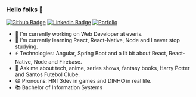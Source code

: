 ### Hello folks 👋

[![Github Badge](https://img.shields.io/badge/-Github-000?style=for-the-badge&logo=Github&logoColor=white&link=https://github.com/edsoncamargo/)](https://github.com/edsoncamargo/)
[![Linkedin Badge](https://img.shields.io/badge/-LinkedIn-blue?style=for-the-badge&logo=Linkedin&logoColor=white&link=https://www.linkedin.com/in/edsoncmenezes/)](https://www.linkedin.com/in/edsoncmenezes/)
[![Porfolio](https://img.shields.io/website?label=dev&style=for-the-badge&up_color=c62338&up_message=Portfolio&url=https%3A%2F%2Fedsoncamargo.dev%2F%23%2F&link=https:https://edsoncamargo.dev/#/)](https://edsoncamargo.dev/#/)

- 🔭 I’m currently working on Web Developer at everis.
- 🌱 I’m currently learning React, React-Native, Node and I never stop studying.
- ⚡ Technologies: Angular, Spring Boot and a lit bit about React, React-Native, Node and Firebase.
- 💬 Ask me about tech, anime, series shows, fantasy books, Harry Potter and Santos Futebol Clube.
- 😄 Pronouns: HNT3dev in games and DINHO in real life.
- 📚 Bachelor of Information Systems
